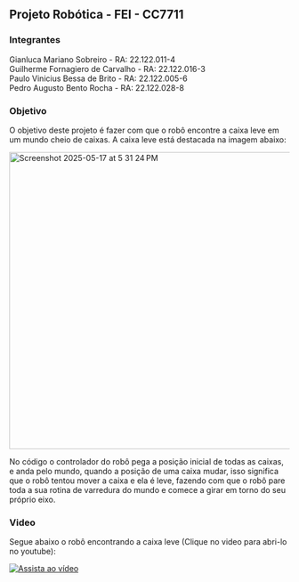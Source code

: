 ## Projeto Robótica - FEI - CC7711

### Integrantes

Gianluca Mariano Sobreiro		-				RA: 22.122.011-4 <br/>
Guilherme Fornagiero de Carvalho	-	RA: 22.122.016-3 <br/>
Paulo Vinicius Bessa de Brito		-	  RA: 22.122.005-6 <br/>
Pedro Augusto Bento Rocha			-		  RA: 22.122.028-8 <br/>

### Objetivo

O objetivo deste projeto é fazer com que o robô encontre a caixa leve em um mundo cheio de caixas. A caixa leve está destacada na imagem abaixo:

<img width="534" alt="Screenshot 2025-05-17 at 5 31 24 PM" src="https://github.com/user-attachments/assets/44fda541-2a3d-4474-8d3d-9c3894bd3384" />

No código o controlador do robô pega a posição inicial de todas as caixas, e anda pelo mundo, quando a posição de uma caixa mudar, isso significa que o robô tentou mover a caixa e ela é leve, fazendo com que o robô pare toda a sua rotina de varredura do mundo e comece a girar em torno do seu próprio eixo.

### Video

Segue abaixo o robô encontrando a caixa leve (Clique no video para abri-lo no youtube):

[![Assista ao vídeo](https://img.youtube.com/vi/bA03d2Ea98M/hqdefault.jpg)](https://www.youtube.com/watch?v=bA03d2Ea98M)

